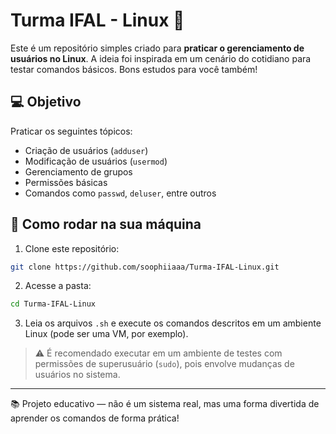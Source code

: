 # Turma IFAL - Linux 🐧

Este é um repositório simples criado para **praticar o gerenciamento de usuários no Linux**. A ideia foi inspirada em um cenário do cotidiano para testar comandos básicos. Bons estudos para você também! 

## 💻 Objetivo

Praticar os seguintes tópicos:
- Criação de usuários (`adduser`)
- Modificação de usuários (`usermod`)
- Gerenciamento de grupos
- Permissões básicas
- Comandos como `passwd`, `deluser`, entre outros

## 🚀 Como rodar na sua máquina

1. Clone este repositório:

```bash
git clone https://github.com/soophiiaaa/Turma-IFAL-Linux.git
````

2. Acesse a pasta:

```bash
cd Turma-IFAL-Linux
```

3. Leia os arquivos `.sh` e execute os comandos descritos em um ambiente Linux (pode ser uma VM, por exemplo).

> ⚠️ É recomendado executar em um ambiente de testes com permissões de superusuário (`sudo`), pois envolve mudanças de usuários no sistema.

---

📚 Projeto educativo — não é um sistema real, mas uma forma divertida de aprender os comandos de forma prática!
